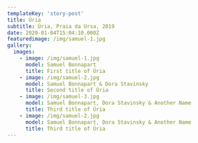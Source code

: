 ```yaml
---
templateKey: 'story-post'
title: Úria
subtitle: Úria, Praia da Ursa, 2019
date: 2020-01-04T15:04:10.000Z
featuredimage: /img/samuel-1.jpg
gallery:
  images:
    - image: /img/samuel-1.jpg
      model: Samuel Bonnapart
      title: First title of Úria
    - image: /img/samuel-2.jpg
      model: Samuel Bonnapart & Dora Stavinsky
      title: Second title of Úria
    - image: /img/samuel-3.jpg
      model: Samuel Bonnapart, Dora Stavinsky & Another Name
      title: Third title of Úria
    - image: /img/samuel-2.jpg
      model: Samuel Bonnapart, Dora Stavinsky & Another Name
      title: Third title of Úria
---
```

